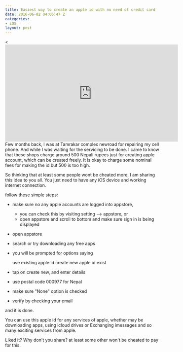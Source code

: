 ```yaml
---
title: Easiest way to create an apple id with no need of credit card
date: 2016-06-02 04:06:47 Z
categories:
- iOS
layout: post
---
```


<div class="abc">
<<iframe width="560" height="315" src="https://www.youtube.com/embed/yYlpnYSFffY" frameborder="0" allowfullscreen></iframe>
</div>
Few months back, I was at Tamrakar complex newroad for repairing my cell phone. And while I was waiting for the servicing to be done. I came to know that these shops charge around 500 Nepali rupees just for creating apple account, which can be created freely. It is okay to charge some nominal fees for making the id but 500 is too high.

So thinking that at least some people wont be cheated more, I am sharing this idea to you all. You just need to have any iOS device and working internet connection.

follow these simple steps:

* make sure no any apple accounts are logged into appstore,
  * you can check this by visiting setting --> appstore, or
  * open appstore and scroll to bottom and make sure sign in is being displayed
* open appstore
* search or try downloading any free apps
* you will be prompted for options saying

    use existing apple id
    create new apple id
    exist
* tap on create new, and enter details
* use postal code 000977 for Nepal
* make sure "None" option is checked
* verify by checking your email

and it is done.

You can use this apple id for any services of apple, whether may be downloading apps, using icloud drives or Exchanging imessages and so many exciting services from apple.

Liked it? Why don't you share? at least some other won't be cheated to pay for this.
